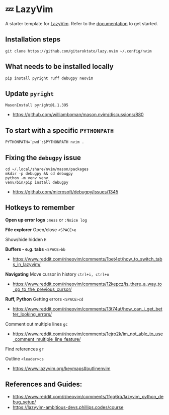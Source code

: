 # 💤 LazyVim

A starter template for [LazyVim](https://github.com/LazyVim/LazyVim).
Refer to the [documentation](https://lazyvim.github.io/installation) to get started.

## Installation steps
```
git clone https://github.com/gitaroktato/lazy.nvim ~/.config/nvim
```

## What needs to be installed locally
```shell
pip install pyright ruff debugpy neovim
```

## Update `pyright`
`MasonInstall pyright@1.1.395`
- https://github.com/williamboman/mason.nvim/discussions/880

## To start with a specific `PYTHONPATH`
```shell
PYTHONPATH=`pwd`:$PYTHONPATH nvim .
```

## Fixing the `debugpy` issue
```shell
cd ~/.local/share/nvim/mason/packages
mkdir -p debugpy && cd debugpy
python -m venv venv
venv/bin/pip install debugpy
```
- https://github.com/microsoft/debugpy/issues/1345

## Hotkeys to remember
**Open up error logs**
`:mess` or `:Noice log`

**File explorer**
Open/close
`<SPACE>e`

Show/hide hidden
`H`

**Buffers - e.g. tabs**
`<SPACE>bb`
- https://www.reddit.com/r/neovim/comments/1bet4xt/how_to_switch_tabs_in_lazyvim/

**Navigating**
Move cursor in history
`ctrl+i, ctrl+o`
- https://www.reddit.com/r/neovim/comments/12kepcz/is_there_a_way_to_go_to_the_previous_cursor/

**Ruff, Python**
Getting errors
`<SPACE>cd`
- https://www.reddit.com/r/neovim/comments/13t74ut/how_can_i_get_better_looking_errors/

Comment out multiple lines
`gc`
- https://www.reddit.com/r/neovim/comments/1ejro2k/im_not_able_to_use_comment_multiple_line_feature/
  
Find references
`gr`

Outline
`<leader>cs`
- https://www.lazyvim.org/keymaps#outlinenvim

## References and Guides:
- https://www.reddit.com/r/neovim/comments/1fgq6rq/lazyvim_python_debug_setup/
- https://lazyvim-ambitious-devs.phillips.codes/course
